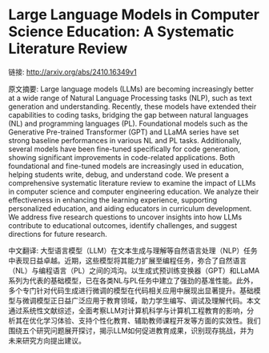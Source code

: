 # Large Language Models in Computer Science Education: A Systematic Literature Review

链接: http://arxiv.org/abs/2410.16349v1

原文摘要:
Large language models (LLMs) are becoming increasingly better at a wide range
of Natural Language Processing tasks (NLP), such as text generation and
understanding. Recently, these models have extended their capabilities to
coding tasks, bridging the gap between natural languages (NL) and programming
languages (PL). Foundational models such as the Generative Pre-trained
Transformer (GPT) and LLaMA series have set strong baseline performances in
various NL and PL tasks. Additionally, several models have been fine-tuned
specifically for code generation, showing significant improvements in
code-related applications. Both foundational and fine-tuned models are
increasingly used in education, helping students write, debug, and understand
code. We present a comprehensive systematic literature review to examine the
impact of LLMs in computer science and computer engineering education. We
analyze their effectiveness in enhancing the learning experience, supporting
personalized education, and aiding educators in curriculum development. We
address five research questions to uncover insights into how LLMs contribute to
educational outcomes, identify challenges, and suggest directions for future
research.

中文翻译:
大型语言模型（LLM）在文本生成与理解等自然语言处理（NLP）任务中表现日益卓越。近期，这些模型将其能力扩展至编程任务，弥合了自然语言（NL）与编程语言（PL）之间的鸿沟。以生成式预训练变换器（GPT）和LLaMA系列为代表的基础模型，已在各类NL与PL任务中建立了强劲的基准性能。此外，多个专门针对代码生成进行微调的模型在代码相关应用中展现出显著提升。基础模型与微调模型正日益广泛应用于教育领域，助力学生编写、调试及理解代码。本文通过系统性文献综述，全面考察LLM对计算机科学与计算机工程教育的影响，分析其在优化学习体验、支持个性化教育、辅助教师课程开发等方面的实效性。我们围绕五个研究问题展开探讨，揭示LLM如何促进教育成果，识别现存挑战，并为未来研究方向提出建议。
